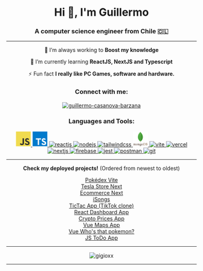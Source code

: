 <h1 align="center">Hi 👋, I'm Guillermo</h1>
<h3 align="center">A computer science engineer from Chile 🇨🇱</h3>

<hr>

<div align="center">
  
🧠 I’m always working to **Boost my knowledge**

🌱 I’m currently learning **ReactJS, NextJS and Typescript**

⚡ Fun fact **I really like PC Games, software and hardware.**
  
</div>

<h3 align="center">Connect with me:</h3>
<p align="center">
<a href="https://linkedin.com/in/guillermo-casanova-barzana" target="blank"><img align="center" src="https://raw.githubusercontent.com/rahuldkjain/github-profile-readme-generator/master/src/images/icons/Social/linked-in-alt.svg" alt="guillermo-casanova-barzana" height="30" width="40" /></a>
</p>

<h3 align="center">Languages and Tools:</h3>

<div align="center">

<a href="https://developer.mozilla.org/en-US/docs/Web/JavaScript" target="_blank" rel="noreferrer"> <img src="https://raw.githubusercontent.com/devicons/devicon/master/icons/javascript/javascript-original.svg" alt="javascript" width="40" height="40"/> </a>
<a href="https://www.typescriptlang.org/" target="_blank" rel="noreferrer"> <img src="https://raw.githubusercontent.com/devicons/devicon/master/icons/typescript/typescript-original.svg" alt="typescript" width="40" height="40"/> </a>
<a href="https://reactjs.org/" target="_blank" rel="noreferrer"> <img src="https://www.vectorlogo.zone/logos/reactjs/reactjs-icon.svg" alt="reactjs" width="40" height="40"/> </a>
<a href="https://nodejs.org" target="_blank" rel="noreferrer"> <img src="https://www.vectorlogo.zone/logos/nodejs/nodejs-icon.svg" alt="nodejs" width="40" height="40"/> </a>
<a href="https://tailwindcss.com/" target="_blank" rel="noreferrer"> <img src="https://www.vectorlogo.zone/logos/tailwindcss/tailwindcss-icon.svg" alt="tailwindcss" width="40" height="40"/> </a>
<a href="https://www.mongodb.com/" target="_blank" rel="noreferrer"> <img src="https://raw.githubusercontent.com/devicons/devicon/master/icons/mongodb/mongodb-original-wordmark.svg" alt="mongodb" width="40" height="40"/> </a>
<a href="https://vitejs.dev/" target="_blank" rel="noreferrer"> <img src="https://www.svgrepo.com/show/374167/vite.svg" alt="vite" width="40" height="40"/> </a>
<a href="https://vercel.com/" target="_blank" rel="noreferrer"> <img src="https://www.svgrepo.com/show/327408/logo-vercel.svg" alt="vercel" width="40" height="40"/> </a>
<a href="https://nextjs.org/" target="_blank" rel="noreferrer"> <img src="https://cdn.worldvectorlogo.com/logos/next-js.svg" alt="nextjs" width="40" height="40"/> </a>
<a href="https://firebase.google.com/" target="_blank" rel="noreferrer"> <img src="https://www.vectorlogo.zone/logos/firebase/firebase-icon.svg" alt="firebase" width="40" height="40"/> </a>
<a href="https://jestjs.io/" target="_blank" rel="noreferrer"> <img src="https://www.vectorlogo.zone/logos/jestjsio/jestjsio-icon.svg" alt="jest" width="40" height="40"/> </a>
<a href="https://postman.com" target="_blank" rel="noreferrer"> <img src="https://www.vectorlogo.zone/logos/getpostman/getpostman-icon.svg" alt="postman" width="40" height="40"/> </a>
<a href="https://git-scm.com/" target="_blank" rel="noreferrer"> <img src="https://www.vectorlogo.zone/logos/git-scm/git-scm-icon.svg" alt="git" width="40" height="40"/> </a>
  
</div>

<hr>

<div align="center">
  
  **Check my deployed projects!** (Ordered from newest to oldest)<br>
  
  <a href="https://pokedex-vite.vercel.app/" target="blank">Pokédex Vite</a><br>
  <a href="https://tesla-store-next.up.railway.app/" target="blank">Tesla Store Next</a><br>
  <a href="https://ecommerce-next-gigioxx.vercel.app/" target="blank">Ecommerce Next</a><br>
  <a href="https://i-songs.vercel.app/" target="blank">iSongs</a><br>
  <a href="https://tictac-app.vercel.app/" target="blank">TicTac App (TikTok clone)</a><br>
  <a href="https://react-dbrd.netlify.app/" target="blank">React Dashboard App</a><br>
  <a href="https://crypto-value.netlify.app/" target="blank">Crypto Prices App</a><br>
  <a href="https://maps-vue-ts.netlify.app/#/" target="blank">Vue Maps App</a><br>
  <a href="https://vue-pkmn.netlify.app/" target="blank">Vue Who's that pokemon?</a><br>
  <a href="https://gigioxx.github.io/todo-javascript/" target="blank">JS ToDo App</a><br>
  
</div>
  
<hr>

<p align="center"><img align="center" src="https://github-readme-stats.vercel.app/api/top-langs?username=gigioxx&show_icons=true&theme=dark&locale=en&layout=compact" alt="gigioxx" /></p>

<hr>

